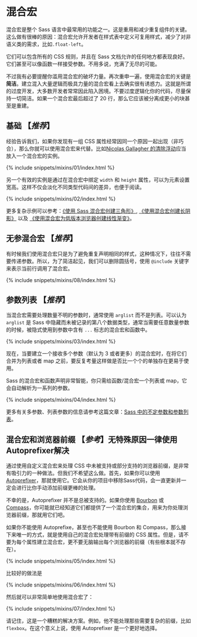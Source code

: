
# 混合宏

混合宏是整个 Sass 语言中最常用的功能之一。这是重用和减少重复组件的关键。这么做有很棒的原因：混合宏允许开发者在样式表中定义可复用样式，减少了对非语义类的需求，比如`.float-left`。

它们可以包含所有的 CSS 规则，并且在 Sass 文档允许的任何地方都表现良好。它们甚至可以像函数一样接受参数。不用多说，充满了无尽的可能。

不过我有必要提醒你滥用混合宏的破坏力量。再次重申一遍，使用混合宏的关键是**简洁**。建立混入大量逻辑而极具力量的混合宏看上去确实很有诱惑力。这就是所谓的过度开发，大多数开发者常常因此陷入困境。不要过度逻辑化你的代码，尽量保持一切简洁。如果一个混合宏最后超过了 20 行，那么它应该被分离成更小的块甚至是重建。

## 基础 **【_推荐_】**

经验告诉我们，如果你发现有一组 CSS 属性经常因同一个原因一起出现（非巧合），那么你就可以使用混合宏来代替。比如[Nicolas Gallagher 的清除浮动](http://nicolasgallagher.com/micro-clearfix-hack/)应当放入一个混合宏的实例。

{% include snippets/mixins/01/index.html %}

另一个有效的实例是通过在混合宏中绑定 `width` 和 `height` 属性，可以为元素设置宽高。这样不仅会淡化不同类型代码间的差异，也便于阅读。

{% include snippets/mixins/02/index.html %}

更多复杂示例可以参考：[《使用 Sass 混合宏创建三角形》](http://www.sitepoint.com/sass-mixin-css-triangles/), [《使用混合宏创建长阴影》](http://www.sitepoint.com/ultimate-long-shadow-sass-mixin/) 以及 [《使用混合宏为低版本浏览器创建线性渐变》](http://www.sitepoint.com/building-linear-gradient-mixin-sass/)。

## 无参混合宏 **【_推荐_】**

有时候我们使用混合宏只是为了避免重复声明相同的样式，这种情况下，往往不需要传递参数。所以，为了简洁起见，我们可以删除圆括号，使用 `@include` 关键字来表示当前行调用了混合宏。

{% include snippets/mixins/08/index.html %}

## 参数列表 **【_推荐_】**

当混合宏需要处理数量不明的参数时，通常使用 `arglist` 而不是列表。可以认为 `arglist` 是 Sass 中隐藏而未被记录的第八个数据类型，通常当需要任意数量参数的时候，被隐式使用到参数中含有 `...` 标志的混合宏和函数中。

{% include snippets/mixins/03/index.html %}

现在，当要建立一个接收多个参数（默认为 3 或者更多）的混合宏时，在将它们合并为列表或者 map 之前，要反复考量这样做是否比一个个的单独存在更易于使用。

Sass 的混合宏和函数声明非常智能，你只需给函数/混合宏一个列表或 map，它会自动解析为一系列的参数。

{% include snippets/mixins/04/index.html %}

更多有关多参数、列表参数的信息请参考这篇文章：[Sass 中的不定参数和参数列表](http://www.sitepoint.com/sass-multiple-arguments-lists-or-arglist/)。
  
## 混合宏和浏览器前缀 **【_参考_】无特殊原因一律使用Autoprefixer解决**

通过使用自定义混合宏来处理 CSS 中未被支持或部分支持的浏览器前缀，是非常有吸引力的一种做法。但我们不希望这么做。首先，如果你可以使用 [Autoprefixer](https://github.com/postcss/autoprefixer)，那就使用它。它会从你的项目中移除Sass代码，会一直更新并一定会进行比你手动添加前缀更棒的处理。

不幸的是，Autoprefixer 并不是总被支持的。如果你使用 [Bourbon](http://bourbon.io/) 或 [Compass](http://compass-style.org/)，你可能就已经知道它们都提供了一个混合宏的集合，用来为你处理浏览器前缀，那就用它们吧。

如果你不能使用 Autoprefixe，甚至也不能使用 Bourbon 和 Compass，那么接下来唯一的方式，就是使用自己的混合宏处理带有前缀的 CSS 属性。但是，请不要为每个属性建立混合宏，更不要无脑输出每个浏览器的前缀（有些根本就不存在）。

{% include snippets/mixins/05/index.html %}

比较好的做法是

{% include snippets/mixins/06/index.html %}

然后就可以非常简单地使用混合宏了：

{% include snippets/mixins/07/index.html %}

请记住，这是一个糟糕的解决方案。例如，他不能处理那些需要复杂的前缀，比如 `flexbox`。在这个意义上说，使用 Autoprefixer 是一个更好地选择。
